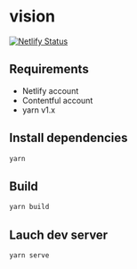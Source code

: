 # vision

[![Netlify Status](https://api.netlify.com/api/v1/badges/2b2fecb4-97bc-4653-8492-54202153c1f6/deploy-status)](https://app.netlify.com/sites/infallible-neumann-dc1e95/deploys)

## Requirements

- Netlify account
- Contentful account
- yarn v1.x

## Install dependencies

```bash
yarn
```

## Build

```bash
yarn build
```

## Lauch dev server

```bash
yarn serve
```
